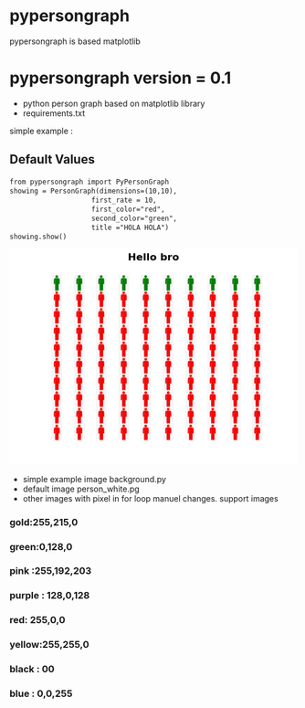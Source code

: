 # pypersongraph
pypersongraph is based matplotlib 
# pypersongraph version = 0.1
  - python person graph based on matplotlib library
  - requirements.txt


simple example :
## Default Values
```
from pypersongraph import PyPersonGraph
showing = PersonGraph(dimensions=(10,10), 
                    first_rate = 10,
                    first_color="red",
                    second_color="green",
                    title ="HOLA HOLA")
showing.show()
```
![Default-values show](pypersongrapg-default.png)

- simple example image background.py
- default image person_white.pg
- other images with pixel in for loop manuel changes.
support images
### gold:255,215,0
### green:0,128,0
### pink :255,192,203
### purple : 128,0,128
### red: 255,0,0
### yellow:255,255,0
### black : 00
### blue : 0,0,255
